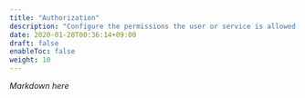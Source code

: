 ```yaml
---
title: "Authorization"
description: "Configure the permissions the user or service is allowed to perform."
date: 2020-01-28T00:36:14+09:00
draft: false
enableToc: false
weight: 10
---
```


*Markdown here*
